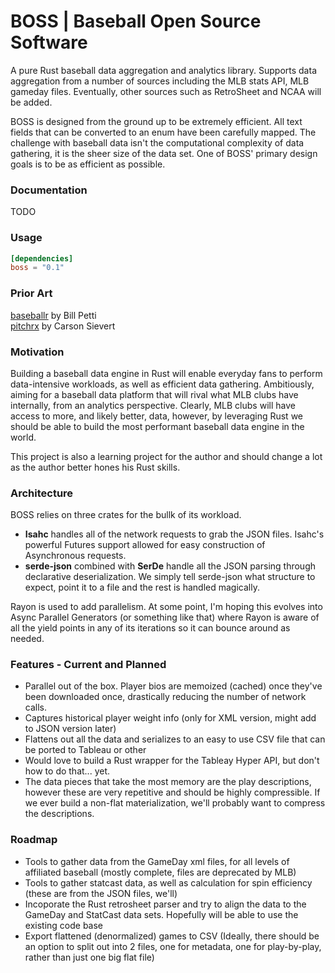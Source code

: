 BOSS | Baseball Open Source Software
===

A pure Rust baseball data aggregation and analytics library. Supports data aggregation from a number of sources
including the MLB stats API, MLB gameday files. Eventually, other sources such as RetroSheet and NCAA will be added.
 
BOSS is designed from the ground up to be extremely efficient. All text fields that can be converted to an enum have been
carefully mapped. The challenge with baseball data isn't the computational complexity of data gathering, it is the sheer
size of the data set. One of BOSS' primary design goals is to be as efficient as possible.

### Documentation

TODO

### Usage

```toml
[dependencies]
boss = "0.1"
```
### Prior Art

[baseballr](https://github.com/BillPetti/baseballr) by Bill Petti<br>
[pitchrx](https://github.com/cpsievert/pitchRx) by Carson Sievert

### Motivation

Building a baseball data engine in Rust will enable everyday fans to perform data-intensive workloads, as well as efficient data gathering. Ambitiously, aiming for a baseball data platform that will rival what MLB clubs have internally, from an analytics perspective. Clearly, MLB clubs will have access to more, and likely better, data, however, by leveraging Rust we should be able to build the most performant baseball data engine in the world.

This project is also a learning project for the author and should change a lot as the author better hones his Rust skills.

### Architecture
BOSS relies on three crates for the bullk of its workload. <br>
* <b>Isahc</b> handles all of the network requests to grab the JSON files. Isahc's powerful Futures support allowed for easy construction of Asynchronous requests.
* <b>serde-json</b> combined with <b>SerDe</b> handle all the JSON parsing through declarative deserialization. We simply tell serde-json what structure to expect, point it to a file and the rest is handled magically.

Rayon is used to add parallelism. At some point, I'm hoping this evolves into Async Parallel Generators (or something like that) where Rayon is aware of all the yield points in any of its iterations so it can bounce around as needed.

### Features - Current and Planned
* Parallel out of the box. Player bios are memoized (cached) once they've been downloaded once, drastically reducing the number of network calls.
* Captures historical player weight info (only for XML version, might add to JSON version later)
* Flattens out all the data and serializes to an easy to use CSV file that can be ported to Tableau or other
* Would love to build a Rust wrapper for the Tableay Hyper API, but don't how to do that... yet.
* The data pieces that take the most memory are the play descriptions, however these are very repetitive and should be highly compressible. If we ever build a non-flat materialization, we'll probably want to compress the descriptions.


### Roadmap

* Tools to gather data from the GameDay xml files, for all levels of affiliated baseball (mostly complete, files are deprecated by MLB)
* Tools to gather statcast data, as well as calculation for spin efficiency (these are from the JSON files, we'll)
* Incoporate the Rust retrosheet parser and try to align the data to the GameDay and StatCast data sets. Hopefully will be able to use the existing code base
* Export flattened (denormalized) games to CSV (Ideally, there should be an option to split out into 2 files, one for metadata, one for play-by-play, rather than just one big flat file)